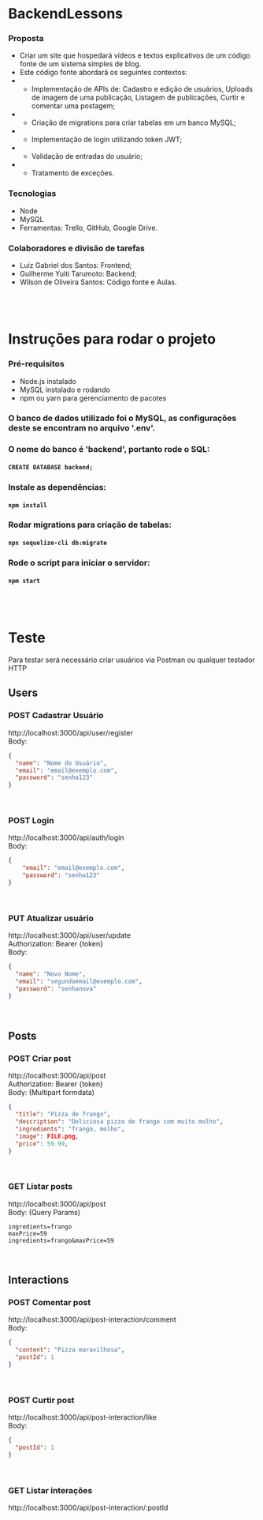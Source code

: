 # BackendLessons

### Proposta
- Criar um site que hospedará vídeos e textos explicativos de um código fonte de um sistema simples de blog.
- Este código fonte abordará os seguintes contextos:
- - Implementação de APIs de: Cadastro e edição de usuários, Uploads de imagem de uma publicação, Listagem de publicações, Curtir e comentar uma postagem;
- - Criação de migrations para criar tabelas em um banco MySQL;
- - Implementação de login utilizando token JWT;
- - Validação de entradas do usuário;
- - Tratamento de exceções.

### Tecnologias
- Node
- MySQL
- Ferramentas: Trello, GitHub, Google Drive.

### Colaboradores e divisão de tarefas
- Luiz Gabriel dos Santos: Frontend;
- Guilherme Yuiti Tarumoto: Backend;
- Wilson de Oliveira Santos: Código fonte e Aulas.
<br><br>
<br><br>

# Instruções para rodar o projeto
### Pré-requisitos
- Node.js instalado
- MySQL instalado e rodando
- npm ou yarn para gerenciamento de pacotes

### O banco de dados utilizado foi o MySQL, as configurações deste se encontram no arquivo '.env'.
### O nome do banco é 'backend', portanto rode o SQL:
#### `CREATE DATABASE backend;`
### Instale as dependências:
#### `npm install`
### Rodar migrations para criação de tabelas:
#### `npx sequelize-cli db:migrate`
### Rode o script para iniciar o servidor:
#### `npm start`
<br><br>

# Teste
Para testar será necessário criar usuários via Postman ou qualquer testador HTTP<br>
## Users <br>
### POST Cadastrar Usuário 
http://localhost:3000/api/user/register<br>
Body: <br>
```json
{
  "name": "Nome do Usuário",
  "email": "email@exemplo.com",
  "password": "senha123"
}
```
<br>

### POST Login
http://localhost:3000/api/auth/login<br>
Body: <br>
```json
{
    "email": "email@exemplo.com",
    "password": "senha123"
}
```
<br>

### PUT Atualizar usuário  
http://localhost:3000/api/user/update<br>
Authorization: Bearer {token} <br>
Body: <br>
```json
{
  "name": "Novo Nome",
  "email": "segundoemail@exemplo.com",
  "password": "senhanova"
}
```
<br>

## Posts <br>
### POST Criar post 
http://localhost:3000/api/post<br>
Authorization: Bearer {token} <br>
Body: (Multipart formdata)<br>
```json
{
  "title": "Pizza de frango",
  "description": "Deliciosa pizza de frango com muito molho",
  "ingredients": "frango, molho",
  "image": FILE.png,
  "price": 59.99,
}
```
<br>

### GET Listar posts 
http://localhost:3000/api/post<br>
Body: (Query Params)<br>
```
ingredients=frango
maxPrice=59
ingredients=frango&maxPrice=59
```
<br>

## Interactions <br>
### POST Comentar post
http://localhost:3000/api/post-interaction/comment<br>
Body:<br>
```json
{
  "content": "Pizza maravilhosa",
  "postId": 1
}
```
<br>

### POST Curtir post 
http://localhost:3000/api/post-interaction/like<br>
Body:<br>
```json
{
  "postId": 1
}
```
<br>

### GET Listar interações 
http://localhost:3000/api/post-interaction/:postId<br>
<br>